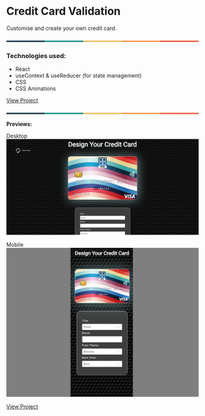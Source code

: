 # Credit Card Validation

Customise and create your own credit card. 

![This is an image](https://raw.githubusercontent.com/philipHinch/underline/main/underline.png)

### Technologies used:

- React
- useContext & useReducer (for state management)
- CSS
- CSS Animations

[View Project](https://credit-card-creator.vercel.app/)

![This is an image](https://raw.githubusercontent.com/philipHinch/underline/main/underline.png)

**Previews:**

Desktop
![This is an image](https://github.com/philipHinch/credit_card_validation/blob/main/src/assets/previews/credit_card_preview_large.png?raw=true)

Mobile
![This is an image](https://github.com/philipHinch/credit_card_validation/blob/main/src/assets/previews/credit_card_preview_small.png?raw=true)

[View Project](https://credit-card-creator.vercel.app/)

